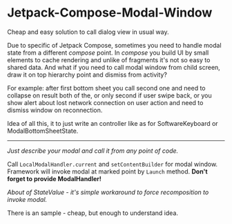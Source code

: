 # Jetpack-Compose-Modal-Window
Cheap and easy solution to call dialog view in usual way.

Due to specific of Jetpack Compose, sometimes you need to handle modal state from a different *compose* point. In *compose* you build UI by small elements to cache rendering and unlike of fragments it's not so easy to shared data.
And what if you need to call modal window from child screen, draw it on top hierarchy point and dismiss from activity?

For example: 
after first bottom sheet you call second one and need to collapse on result both of the, or only second if user swipe back,
or you show alert about lost network connection on user action and need to dismiss window on reconnection.

Idea of all this, it to just write an controller like as for SoftwareKeyboard or ModalBottomSheetState.

----

_Just describe your modal and call it from any point of code._

Call `LocalModalHandler.current` and `setContentBuilder` for modal window. Framework will invoke modal at marked point by `Launch` method.
**Don't forget to provide ModalHandler!**

_About of StateValue - it's simple workaround to force recomposition to invoke modal._

There is an sample - cheap, but enough to understand idea.
